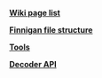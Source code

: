 **[Wiki page list](http://code.google.com/p/unfinnigan/w/list)**

**[Finnigan file structure](FileStructureTOC.md)**

**[Tools](Tools.md)**

**[Decoder API](DecoderTOC.md)**

